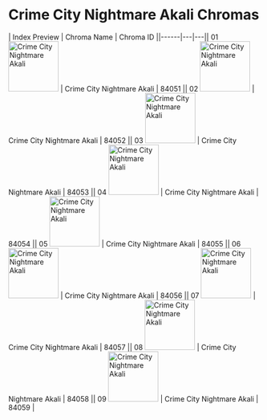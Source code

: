 # Crime City Nightmare Akali Chromas

| Index  Preview | Chroma Name | Chroma ID ||------|---|---|| 01  <img src='https://raw.communitydragon.org/latest/plugins/rcp-be-lol-game-data/global/default/v1/champion-chroma-images/84/84051.png' alt='Crime City Nightmare Akali' width='100'> | Crime City Nightmare Akali | 84051 || 02  <img src='https://raw.communitydragon.org/latest/plugins/rcp-be-lol-game-data/global/default/v1/champion-chroma-images/84/84052.png' alt='Crime City Nightmare Akali' width='100'> | Crime City Nightmare Akali | 84052 || 03  <img src='https://raw.communitydragon.org/latest/plugins/rcp-be-lol-game-data/global/default/v1/champion-chroma-images/84/84053.png' alt='Crime City Nightmare Akali' width='100'> | Crime City Nightmare Akali | 84053 || 04  <img src='https://raw.communitydragon.org/latest/plugins/rcp-be-lol-game-data/global/default/v1/champion-chroma-images/84/84054.png' alt='Crime City Nightmare Akali' width='100'> | Crime City Nightmare Akali | 84054 || 05  <img src='https://raw.communitydragon.org/latest/plugins/rcp-be-lol-game-data/global/default/v1/champion-chroma-images/84/84055.png' alt='Crime City Nightmare Akali' width='100'> | Crime City Nightmare Akali | 84055 || 06  <img src='https://raw.communitydragon.org/latest/plugins/rcp-be-lol-game-data/global/default/v1/champion-chroma-images/84/84056.png' alt='Crime City Nightmare Akali' width='100'> | Crime City Nightmare Akali | 84056 || 07  <img src='https://raw.communitydragon.org/latest/plugins/rcp-be-lol-game-data/global/default/v1/champion-chroma-images/84/84057.png' alt='Crime City Nightmare Akali' width='100'> | Crime City Nightmare Akali | 84057 || 08  <img src='https://raw.communitydragon.org/latest/plugins/rcp-be-lol-game-data/global/default/v1/champion-chroma-images/84/84058.png' alt='Crime City Nightmare Akali' width='100'> | Crime City Nightmare Akali | 84058 || 09  <img src='https://raw.communitydragon.org/latest/plugins/rcp-be-lol-game-data/global/default/v1/champion-chroma-images/84/84059.png' alt='Crime City Nightmare Akali' width='100'> | Crime City Nightmare Akali | 84059 |